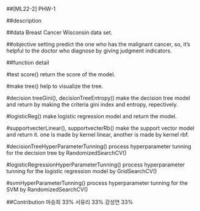 ##[ML22-2] PHW-1

##description

##data
Breast Cancer Wisconsin data set.

##objective setting
predict the one who has the malignant cancer, so, it’s helpful to the doctor who diagnose by giving judgment indicators.

##function detail

#test score()
return the score of the model.

#make tree()
help to visualize the tree.

#decision treeGini(), decisionTreeEntropy()
make the decision tree model and return by making the criteria gini index and entropy, repectively.

#logisticReg()
make logistic regression model and return the model.

#supportvecterLinear(), supportvecterRb()
make the support vector model and return it. one is made by kernel linear, another is made by kernel rbf.

#decisionTreeHyperParameterTunning()
process hyperparameter tunning for the decision tree by RandomizedSearchCV()

#logisticRegressionHyperParameterTunning()
process hyperparameter tunning for the logistic regression model by GridSearchCV()

#svmHyperParameterTunning()
process hyperparameter tunning for the SVM by RandomizedSearchCV()

##Contribution
마승희 33%
서유리 33%
강성연 33%

